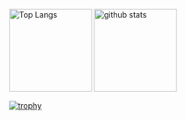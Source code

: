<p align="left"> 
  <img alt="Top Langs" height="150px" src="https://github-readme-stats.vercel.app/api/top-langs/?username=kunikida007&layout=compact&count_private=true&show_icons=true&theme=onedark" />
  <img alt="github stats" height="150px" src="https://github-readme-stats.vercel.app/api?username=kunikida007&count_private=true&show_icons=true&show_icons=true&theme=onedark" />
</p>

[![trophy](https://github-profile-trophy.vercel.app/?username=kunikida007&theme=onedark&column=7
)](https://github.com/ryo-ma/github-profile-trophy)

